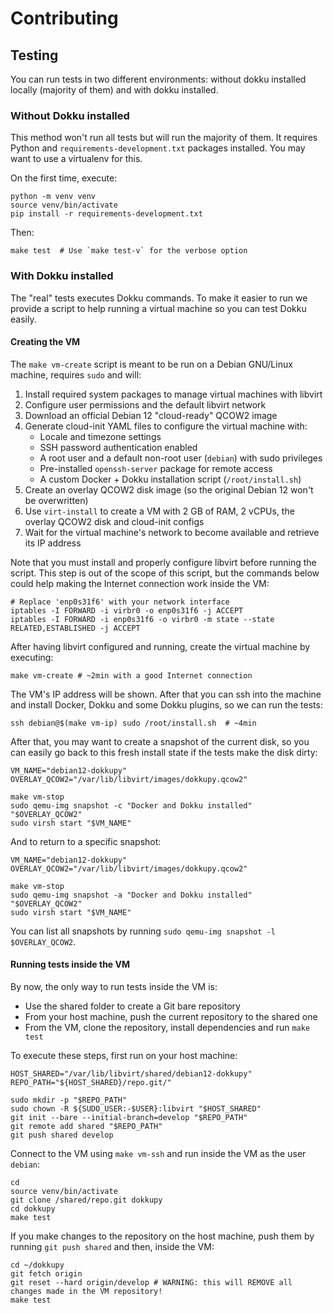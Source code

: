 # Contributing

## Testing

You can run tests in two different environments: without dokku installed locally (majority of them) and with dokku
installed.


### Without Dokku installed

This method won't run all tests but will run the majority of them. It requires Python and
`requirements-development.txt` packages installed. You may want to use a virtualenv for this.

On the first time, execute:

```shell
python -m venv venv
source venv/bin/activate
pip install -r requirements-development.txt
```

Then:

```shell
make test  # Use `make test-v` for the verbose option
```


### With Dokku installed

The "real" tests executes Dokku commands. To make it easier to run we provide a script to help running a virtual
machine so you can test Dokku easily.


#### Creating the VM

The `make vm-create` script is meant to be run on a Debian GNU/Linux machine, requires `sudo` and will:

1. Install required system packages to manage virtual machines with libvirt
2. Configure user permissions and the default libvirt network
3. Download an official Debian 12 "cloud-ready" QCOW2 image
4. Generate cloud-init YAML files to configure the virtual machine with:
   - Locale and timezone settings
   - SSH password authentication enabled
   - A root user and a default non-root user (`debian`) with sudo privileges
   - Pre-installed `openssh-server` package for remote access
   - A custom Docker + Dokku installation script (`/root/install.sh`)
5. Create an overlay QCOW2 disk image (so the original Debian 12 won't be overwritten)
6. Use `virt-install` to create a VM with 2 GB of RAM, 2 vCPUs, the overlay QCOW2 disk and cloud-init configs
7. Wait for the virtual machine's network to become available and retrieve its IP address

Note that you must install and properly configure libvirt before running the script. This step is out of the scope of
this script, but the commands below could help making the Internet connection work inside the VM:

```shell
# Replace 'enp0s31f6' with your network interface
iptables -I FORWARD -i virbr0 -o enp0s31f6 -j ACCEPT
iptables -I FORWARD -i enp0s31f6 -o virbr0 -m state --state RELATED,ESTABLISHED -j ACCEPT
```

After having libvirt configured and running, create the virtual machine by executing:

```shell
make vm-create # ~2min with a good Internet connection
```

The VM's IP address will be shown. After that you can ssh into the machine and install Docker, Dokku and some Dokku
plugins, so we can run the tests:

```shell
ssh debian@$(make vm-ip) sudo /root/install.sh  # ~4min
```

After that, you may want to create a snapshot of the current disk, so you can easily go back to this fresh install
state if the tests make the disk dirty:

```shell
VM_NAME="debian12-dokkupy"
OVERLAY_QCOW2="/var/lib/libvirt/images/dokkupy.qcow2"

make vm-stop
sudo qemu-img snapshot -c "Docker and Dokku installed" "$OVERLAY_QCOW2"
sudo virsh start "$VM_NAME"
```

And to return to a specific snapshot:

```shell
VM_NAME="debian12-dokkupy"
OVERLAY_QCOW2="/var/lib/libvirt/images/dokkupy.qcow2"

make vm-stop
sudo qemu-img snapshot -a "Docker and Dokku installed" "$OVERLAY_QCOW2"
sudo virsh start "$VM_NAME"
```

You can list all snapshots by running `sudo qemu-img snapshot -l $OVERLAY_QCOW2`.


#### Running tests inside the VM

By now, the only way to run tests inside the VM is:
- Use the shared folder to create a Git bare repository
- From your host machine, push the current repository to the shared one
- From the VM, clone the repository, install dependencies and run `make test`

To execute these steps, first run on your host machine:

```shell
HOST_SHARED="/var/lib/libvirt/shared/debian12-dokkupy"
REPO_PATH="${HOST_SHARED}/repo.git/"

sudo mkdir -p "$REPO_PATH"
sudo chown -R ${SUDO_USER:-$USER}:libvirt "$HOST_SHARED"
git init --bare --initial-branch=develop "$REPO_PATH"
git remote add shared "$REPO_PATH"
git push shared develop
```

Connect to the VM using `make vm-ssh` and run inside the VM as the user `debian`:

```shell
cd
source venv/bin/activate
git clone /shared/repo.git dokkupy
cd dokkupy
make test
```

If you make changes to the repository on the host machine, push them by running `git push shared` and then, inside the
VM:

```shell
cd ~/dokkupy
git fetch origin
git reset --hard origin/develop # WARNING: this will REMOVE all changes made in the VM repository!
make test
```
